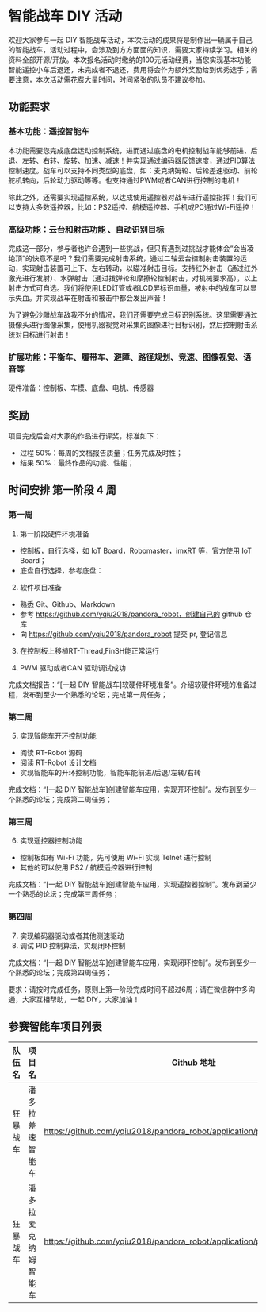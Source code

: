 # 智能战车 DIY 活动

欢迎大家参与一起 DIY 智能战车活动，本次活动的成果将是制作出一辆属于自己的智能战车，活动过程中，会涉及到方方面面的知识，需要大家持续学习。相关的资料全部开源/开放。本次报名活动时缴纳的100元活动经费，当您实现基本功能智能遥控小车后退还，未完成者不退还，费用将会作为额外奖励给到优秀选手；需要注意，本次活动需花费大量时间，时间紧张的队员不建议参加。

## 功能要求

### 基本功能：遥控智能车 

本功能需要您完成底盘运动控制系统，进而通过底盘的电机控制战车能够前进、后退、左转、右转、旋转、加速、减速！并实现通过编码器反馈速度，通过PID算法控制速度。战车可以支持不同类型的底盘，如：麦克纳姆轮、后轮差速驱动、前轮舵机转向，后轮动力驱动等等。也支持通过PWM或者CAN进行控制的电机！

除此之外，还需要实现遥控系统，以达成使用遥控器对战车进行遥控指挥！我们可以支持大多数遥控器，比如：PS2遥控、航模遥控器、手机或PC通过Wi-Fi遥控！


### 高级功能：云台和射击功能 、自动识别目标


完成这一部分，参与者也许会遇到一些挑战，但只有遇到过挑战才能体会“会当凌绝顶”的快意不是吗？我们需要完成射击系统，通过二轴云台控制射击装置的运动，实现射击装置可上下、左右转动，以瞄准射击目标。支持红外射击（通过红外激光进行发射）、水弹射击（通过拨弹轮和摩擦轮控制射击，对机械要求高），以上射击方式可自选。我们将使用LED灯管或者LCD屏标识血量，被射中的战车可以显示失血。并实现战车在射击和被击中都会发出声音！

为了避免沙雕战车敌我不分的情况，我们还需要完成目标识别系统。这里需要通过摄像头进行图像采集，使用机器视觉对采集的图像进行目标识别，然后控制射击系统对目标进行射击！


### 扩展功能：平衡车、履带车、避障、路径规划、竞速、图像视觉、语音等

硬件准备：控制板、车模、底盘、电机、传感器

## 奖励

项目完成后会对大家的作品进行评奖，标准如下：

* 过程 50%：每周的文档报告质量；任务完成及时性；
* 结果 50%：最终作品的功能、性能；

## 时间安排 第一阶段  4  周

### 第一周 

1. 第一阶段硬件环境准备
  * 控制板，自行选择，如 IoT Board，Robomaster，imxRT 等，官方使用 IoT Board；
  * 底盘自行选择，参考底盘：
    
2. 软件项目准备
  * 熟悉 Git、Github、Markdown
  * 参考 https://github.com/yqiu2018/pandora_robot，创建自己的 github 仓库
  * 向 https://github.com/yqiu2018/pandora_robot 提交 pr, 登记信息
3. 在控制板上移植RT-Thread,FinSH能正常运行
  
4. PWM 驱动或者CAN 驱动调试成功

  完成文档报告：“[一起 DIY 智能战车]软硬件环境准备”。介绍软硬件环境的准备过程，发布到至少一个熟悉的论坛；完成第一周任务；

###  第二周

5. 实现智能车开环控制功能
  * 阅读 RT-Robot 源码
  * 阅读 RT-Robot 设计文档
  * 实现智能车的开环控制功能，智能车能前进/后退/左转/右转

  完成文档：“[一起 DIY 智能战车]创建智能车应用，实现开环控制”。发布到至少一个熟悉的论坛；完成第二周任务；

###  第三周

6. 实现遥控器控制功能
  * 控制板如有 Wi-Fi 功能，先可使用 Wi-Fi 实现 Telnet 进行控制
  * 其他的可以使用 PS2 / 航模遥控器进行控制

  完成文档：“[一起 DIY 智能战车]创建智能车应用，实现遥控器控制”。发布到至少一个熟悉的论坛；完成第三周任务；

###  第四周

7. 实现编码器驱动或者其他测速驱动
8. 调试 PID 控制算法，实现闭环控制

  完成文档：“[一起 DIY 智能战车]创建智能车应用，实现闭环控制”。发布到至少一个熟悉的论坛；完成第四周任务；


要求：请按时完成任务，原则上第一阶段完成时间不超过6周；请在微信群中多沟通，大家互相帮助，一起 DIY，大家加油！

## 参赛智能车项目列表

| 队伍名   | 项目名               | Github 地址                                                  |
| -------- | -------------------- | ------------------------------------------------------------ |
| 狂暴战车 | 潘多拉差速智能车     | https://github.com/yqiu2018/pandora_robot/application/pandora_diff_car |
| 狂暴战车 | 潘多拉麦克纳姆智能车 | https://github.com/yqiu2018/pandora_robot/application/pandora_mecanum_car |

